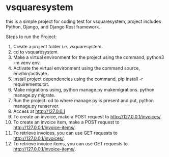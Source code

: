 # vsquaresystem
this is a simple project for coding test for vsquaresystem, project includes Python, Django, and Django Rest framework.

Steps to run the Project:
1. Create a project folder i.e. vsquaresystem.
2. cd to vsquaresystem.
3. Make a virtual environment for the project using the command, python3 -m venv env.
4. Activate the virtual environment using the command source, env/bin/activate.
5. Install project dependencies using the command, pip install -r requirements.txt.
6. Make migrations using,
     python manage.py makemigrations.
     python manage.py migrate.
7. Run the project: cd to where manage.py is present and put, python manage.py runserver.
8. Access at http://127.0.0.1
9. To create an invoice, make a POST request to http://127.0.0.1/invoices/.
10. To create an invoice item, make a POST request to http://127.0.0.1/invoice-items/.
11. To retrieve invoices, you can use GET requests to http://127.0.0.1/invoices/.
12. To retrieve invoice items, you can use GET requests to http://127.0.0.1/invoice-items/.
